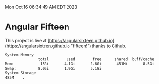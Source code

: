 Mon Oct 16 06:34:49 AM EDT 2023

# Angular Fifteen


This project is live at [https://angularsixteen.github.io](https://angularsixteen.github.io "fifteen!") thanks to Github.

```bash
System Memory
               total        used        free      shared  buff/cache   available
Mem:            15Gi       4.1Gi       2.6Gi       451Mi       8.5Gi        10Gi
Swap:          8.0Gi       1.9Gi       6.1Gi
System Storage
485M	.
